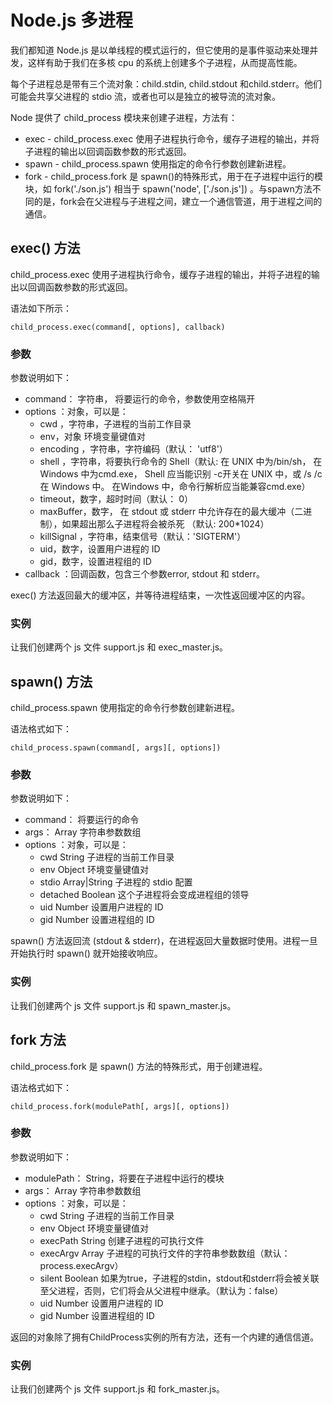 # Node.js 多进程
我们都知道 Node.js 是以单线程的模式运行的，但它使用的是事件驱动来处理并发，这样有助于我们在多核 cpu 的系统上创建多个子进程，从而提高性能。

每个子进程总是带有三个流对象：child.stdin, child.stdout 和child.stderr。他们可能会共享父进程的 stdio 流，或者也可以是独立的被导流的流对象。

Node 提供了 child_process 模块来创建子进程，方法有：

- exec - child_process.exec 使用子进程执行命令，缓存子进程的输出，并将子进程的输出以回调函数参数的形式返回。
- spawn - child_process.spawn 使用指定的命令行参数创建新进程。
- fork - child_process.fork 是 spawn()的特殊形式，用于在子进程中运行的模块，如 fork('./son.js') 相当于 spawn('node', ['./son.js']) 。与spawn方法不同的是，fork会在父进程与子进程之间，建立一个通信管道，用于进程之间的通信。

## exec() 方法
child_process.exec 使用子进程执行命令，缓存子进程的输出，并将子进程的输出以回调函数参数的形式返回。

语法如下所示：
```
child_process.exec(command[, options], callback)
```

### 参数
参数说明如下：

- command： 字符串， 将要运行的命令，参数使用空格隔开
- options ：对象，可以是：
  - cwd ，字符串，子进程的当前工作目录
  - env，对象 环境变量键值对
  - encoding ，字符串，字符编码（默认： 'utf8'）
  - shell ，字符串，将要执行命令的 Shell（默认: 在 UNIX 中为/bin/sh， 在 Windows 中为cmd.exe， Shell 应当能识别 -c开关在 UNIX 中，或 /s /c 在 Windows 中。 在Windows 中，命令行解析应当能兼容cmd.exe）
  - timeout，数字，超时时间（默认： 0）
  - maxBuffer，数字， 在 stdout 或 stderr 中允许存在的最大缓冲（二进制），如果超出那么子进程将会被杀死 （默认: 200*1024）
  - killSignal ，字符串，结束信号（默认：'SIGTERM'）
  - uid，数字，设置用户进程的 ID
  - gid，数字，设置进程组的 ID
- callback ：回调函数，包含三个参数error, stdout 和 stderr。

exec() 方法返回最大的缓冲区，并等待进程结束，一次性返回缓冲区的内容。

### 实例
让我们创建两个 js 文件 support.js 和 exec_master.js。


## spawn() 方法
child_process.spawn 使用指定的命令行参数创建新进程。

语法格式如下：
```
child_process.spawn(command[, args][, options])
```
### 参数

参数说明如下：
- command： 将要运行的命令
- args： Array 字符串参数数组
- options ：对象，可以是：
  - cwd String 子进程的当前工作目录
  - env Object 环境变量键值对
  - stdio Array|String 子进程的 stdio 配置
  - detached Boolean 这个子进程将会变成进程组的领导
  - uid Number 设置用户进程的 ID
  - gid Number 设置进程组的 ID

spawn() 方法返回流 (stdout & stderr)，在进程返回大量数据时使用。进程一旦开始执行时 spawn() 就开始接收响应。

### 实例
让我们创建两个 js 文件 support.js 和 spawn_master.js。


## fork 方法
child_process.fork 是 spawn() 方法的特殊形式，用于创建进程。

语法格式如下：
```
child_process.fork(modulePath[, args][, options])
```
### 参数
参数说明如下：
- modulePath： String，将要在子进程中运行的模块
- args： Array 字符串参数数组
- options ：对象，可以是：
  - cwd String 子进程的当前工作目录
  - env Object 环境变量键值对
  - execPath String 创建子进程的可执行文件
  - execArgv Array 子进程的可执行文件的字符串参数数组（默认： process.execArgv）
  - silent Boolean 如果为true，子进程的stdin，stdout和stderr将会被关联至父进程，否则，它们将会从父进程中继承。（默认为：false）
  - uid Number 设置用户进程的 ID
  - gid Number 设置进程组的 ID

返回的对象除了拥有ChildProcess实例的所有方法，还有一个内建的通信信道。

### 实例
让我们创建两个 js 文件 support.js 和 fork_master.js。